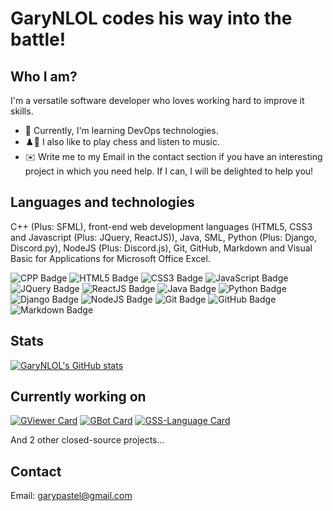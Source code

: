 # GaryNLOL codes his way into the battle!
## Who I am?
I'm a versatile software developer who loves working hard to improve it skills.

- 📙 Currently, I'm learning DevOps technologies.
- ♟️🎵 I also like to play chess and listen to music.
- ✉️ Write me to my Email in the contact section if you have an interesting project in which you need help. If I can, I will be delighted to help you!

## Languages and technologies
C++ (Plus: SFML), front-end web development languages (HTML5, CSS3 and Javascript (Plus: JQuery, ReactJS)), Java, SML, Python (Plus: Django, Discord.py), NodeJS (Plus: Discord.js), Git, GitHub, Markdown and Visual Basic for Applications for Microsoft Office Excel.

![CPP Badge](https://img.shields.io/badge/c++%20-%2300599C.svg?&style=for-the-badge&logo=c%2B%2B&ogoColor=white)
![HTML5 Badge](https://img.shields.io/badge/html5%20-%23E34F26.svg?&style=for-the-badge&logo=html5&logoColor=white)
![CSS3 Badge](https://img.shields.io/badge/css3%20-%231572B6.svg?&style=for-the-badge&logo=css3&logoColor=white)
![JavaScript Badge](https://img.shields.io/badge/javascript%20-%23323330.svg?&style=for-the-badge&logo=javascript&logoColor=%23F7DF1E)
![JQuery Badge](https://img.shields.io/badge/jquery%20-%230769AD.svg?&style=for-the-badge&logo=jquery&logoColor=white)
![ReactJS Badge](https://img.shields.io/badge/react%20-%2320232a.svg?&style=for-the-badge&logo=react&logoColor=%2361DAFB)
![Java Badge](https://img.shields.io/badge/java-%23ED8B00.svg?&style=for-the-badge&logo=java&logoColor=white)
![Python Badge](https://img.shields.io/badge/python%20-%2314354C.svg?&style=for-the-badge&logo=python&logoColor=white)
![Django Badge](https://img.shields.io/badge/django%20-%23092E20.svg?&style=for-the-badge&logo=django&logoColor=white)
![NodeJS Badge](https://img.shields.io/badge/node.js%20-%2343853D.svg?&style=for-the-badge&logo=node.js&logoColor=white)
![Git Badge](https://img.shields.io/badge/git%20-%23F05033.svg?&style=for-the-badge&logo=git&logoColor=white)
![GitHub Badge](https://img.shields.io/badge/github%20-%23121011.svg?&style=for-the-badge&logo=github&logoColor=white)
![Markdown Badge](https://img.shields.io/badge/markdown-%23000000.svg?&style=for-the-badge&logo=markdown&logoColor=white)

## Stats
[![GaryNLOL's GitHub stats](https://github-readme-stats.vercel.app/api?username=GaryNLOL&show_icons=true&theme=tokyonight)](https://github.com/GaryNLOL)

## Currently working on
[![GViewer Card](https://github-readme-stats.vercel.app/api/pin/?username=GaryNLOL&repo=GViewer&theme=tokyonight)](https://github.com/GaryNLOL/GViewer)
[![GBot Card](https://github-readme-stats.vercel.app/api/pin/?username=GaryNLOL&repo=GBot&theme=tokyonight)](https://github.com/GaryNLOL/GBot)
[![GSS-Language Card](https://github-readme-stats.vercel.app/api/pin/?username=GaryNLOL&repo=GSS-Language&theme=tokyonight)](https://github.com/GaryNLOL/GSS-Language)

And 2 other closed-source projects...

## Contact
Email: garypastel@gmail.com
